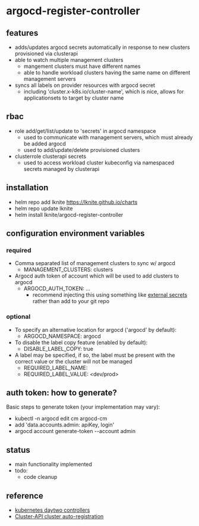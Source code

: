 # argocd-register-controller

## features ##
- adds/updates argocd secrets automatically in response to new clusters provisioned via clusterapi
- able to watch multiple management clusters
  - mangement clusters must have different names
  - able to handle workload clusters having the same name on different management servers
- syncs all labels on provider resources with argocd secret
  - including 'cluster.x-k8s.io/cluster-name', which is nice, allows for applicationsets to target by cluster name

## rbac ##
- role add/get/list/update to 'secrets' in argocd namespace
  - used to communicate with management servers, which must already be added argocd
  - used to add/update/delete provisioned clusters
- clusterrole clusterapi secrets
  - used to access workload cluster kubeconfig via namespaced secrets managed by clusterapi

## installation ##
- helm repo add lknite https://lknite.github.io/charts
- helm repo update lknite
- helm install lknite/argocd-register-controller

## configuration environment variables ##
### required ###
- Comma separated list of management clusters to sync w/ argocd
  - MANAGEMENT_CLUSTERS: clusters
- Argocd auth token of account which will be used to add clusters to argocd
  - ARGOCD_AUTH_TOKEN: ...
    - recommend injecting this using something like [external secrets](https://external-secrets.io/) rather than add to your git repo

### optional ###
- To specify an alternative location for argocd ('argocd' by default):
  - ARGOCD_NAMESPACE: argocd
- To disable the label copy feature (enabled by default):
  - DISABLE_LABEL_COPY: true
- A label may be specified, if so, the label must be present with the correct value or the cluster will not be managed
  - REQUIRED_LABEL_NAME: <env>
  - REQUIRED_LABEL_VALUE: <dev/prod>

## auth token: how to generate? ##
Basic steps to generate token (your implementation may vary):
- kubectl -n argocd edit cm argocd-cm
- add 'data.accounts.admin: apiKey, login'
- argocd account generate-token --account admin
  
## status ##
- main functionality implemented
- todo:
  - code cleanup

## reference ##
- [kubernetes daytwo controllers](https://www.travisloyd.xyz/2023/07/08/kubernetes-daytwo-controllers/)
- [Cluster-API cluster auto-registration](https://github.com/argoproj/argo-cd/issues/9033)
